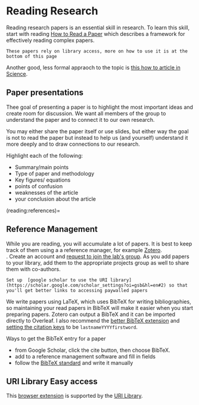 # Reading Research

Reading research papers is an essential skill in research. To learn this
 skill, start with reading [How to Read a Paper](https://dl.acm.org/doi/10.1145/1273445.1273458)
 which describes a framework for effectively reading complex papers. 

```{note}
These papers rely on library access, more on how to use it is at the bottom of this page
```
 
Another good, less formal appraoch to the topic is [this how to article in Science](https://www.science.org/content/article/how-seriously-read-scientific-paper).

## Paper presentations

Thee goal of presenting a paper is to highlight the most important ideas and create room for discussion. 
We want all members of the group to understand the paper and to connect it to our own research. 

You may either share the paper itself or use slides, but either way the goal is not to read the paper but instead to 
help us (and yourself) understand it more deeply and to draw connections to our research. 

Highlight each of the following:
- Summary/main points
- Type of paper and methodology
- Key figures/ equations
- points of confusion
- weaknesses of the article
- your conclusion about the article

(reading:references)=
## Reference Management

While you are reading, you will accumulate a lot of papers.  It is best to
keep track of them using a a reference manager, for example [Zotero](https://www.zotero.org/).  
. Create an account and [request to join the lab's group](https://www.zotero.org/groups/2869556/ml4sts). As you add papers to your library, add them to the appropriate projects group as well to share them with co-authors.

```{tip}
Set up  [google scholar to use the URI library](https://scholar.google.com/scholar_settings?oi=gsb&hl=en#2) so that you'll get better links to accessing paywalled papers
```

We write papers using LaTeX, which uses BibTeX for writing bibliographies, so
maintaining your read papers in BibTeX will make it easier when you start
preparing papers. Zotero can output a BibTeX and it can be imported directly to Overleaf. I also recommend the [better BibTeX extension](https://retorque.re/zotero-better-bibtex/installation/) and [setting the citation keys](https://retorque.re/zotero-better-bibtex/citing/#set-your-own-fixed-citation-keys) to be `lastnameYYYYfirstword`.

Ways to get the BibTeX entry for a paper
  - from Google Scholar, click the cite button, then choose BibTeX.
  - add to a reference management software and fill in fields
  - follow the [BibTeX standard](http://www.bibtex.org/Format/) and write it manually

## URI Library Easy access

This [browser extension](https://www.leanlibrary.com/download/) is supported by the [URI Library](https://web.uri.edu/library/2020/12/17/library-access/).
